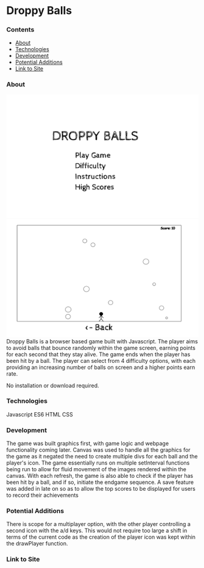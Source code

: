 # Droppy Balls 
### Contents
* [About](https://github.com/Puviez/puviez.github.io#About)
* [Technologies](https://github.com/Puviez/puviez.github.io#Technologies)
* [Development](https://github.com/Puviez/puviez.github.io#Development)
* [Potential Additions](https://github.com/Puviez/puviez.github.io#Potential-Additions)
* [Link to Site](https://github.com/Puviez/puviez.github.io#Link-to-Site)
### About
![Game Menu Screenshot](https://github.com/Puviez/puviez.github.io/blob/master/Game%20Menu%20Screenshot.png)
![Game Screenshot](https://github.com/Puviez/puviez.github.io/blob/master/Game%20Screenshot.png)
Droppy Balls is a browser based game built with Javascript. The player aims to avoid balls that bounce randomly within the game screen, earning points for each second that they stay alive. The game ends when the player has been hit by a ball. The player can select from 4 difficulty options, with each providing an increasing number of balls on screen and a higher points earn rate. 

No installation or download required.
### Technologies
Javascript ES6
HTML 
CSS
### Development
The game was built graphics first, with game logic and webpage functionality coming later. 
Canvas was used to handle all the graphics for the game as it negated the need to create multiple divs for each ball and the player's icon. The game essentially runs on multiple setInterval functions being run to allow for fluid movement of the images rendered within the canvas. With each refresh, the game is also able to check if the player has been hit by a ball, and if so, initiate the endgame sequence. 
A save feature was added in late on so as to allow the top scores to be displayed for users to record their achievements
### Potential Additions
There is scope for a multiplayer option, with the other player controlling a second icon with the a/d keys. This would not require too large a shift in terms of the current code as the creation of the player icon was kept within the drawPlayer function.
### Link to Site
